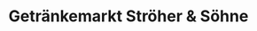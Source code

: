 ---
title: "Getränkemarkt Ströher & Söhne"
url: /giessen/getraenkemarkt-stroeher-und-soehne/
shop: Spirituosen
---